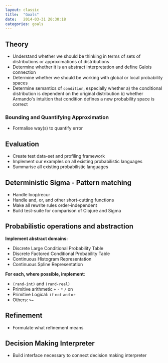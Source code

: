 ```yaml
---
layout: classic
title:  "Goals"
date:   2014-03-31 20:30:18
categories: goals
---
```

<script type="text/javascript" src="http://cdn.mathjax.org/mathjax/latest/MathJax.js?config=TeX-AMS-MML_HTMLorMML"></script>

## Theory

- Understand whether we should be thinking in terms of sets of distributions or approximations of distributions
- Determine whether it is an abstract interpretation and define Galois connection
- Determine whether we should be working with global or local probability spaces
- Determine semantics of `condition`, especially whether a) the conditional distribution is dependent on the original distribution b) whether Armando's intuition that condition defines a new probability space is correct 

### Bounding and Quantifying Approximation
- Formalise way(s) to quantify error

## Evaluation
- Create test data-set and profiling framework
- Implement our examples on all existing probabilistic languages
- Summarise all existing probabilistic languages

## Deterministic Sigma - Pattern matching

- Handle loop/recur
- Handle and, or, and other short-cutting functions
- Make all rewrite rules order-independent
- Build test-suite for comparison of Clojure and Sigma

## Probabilistic operations and abstraction

__Implement abstract domains:__

- Discrete Large Conditional Probability Table
- Discrete Factored Conditional Probability Table
- Continuous Histogram Representation
- Continuous Spline Representation

__For each, where possible, implement__:

- `(rand-int)` and `(rand-real)`
- Primitive arithmetic `+` `-` `*` `/` on
- Primitive Logical: `if` `not` `and` `or`
- Others: `>=`

## Refinement

- Formulate what refinement means

## Decision Making Interpreter

- Build interface necessary to connect decision making interpreter